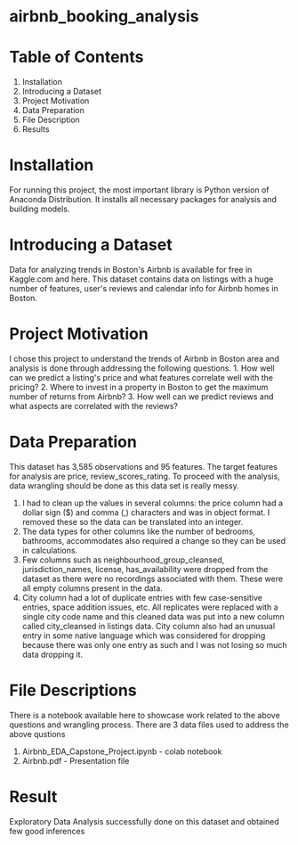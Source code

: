 # airbnb_booking_analysis

# Table of Contents
1. Installation
2. Introducing a Dataset
3. Project Motivation
4. Data Preparation
5. File Description
6. Results

# Installation
For running this project, the most important library is Python version of Anaconda Distribution. It installs all necessary packages for analysis and building models.

# Introducing a Dataset
Data for analyzing trends in Boston's Airbnb is available for free in Kaggle.com and here.
This dataset contains data on listings with a huge number of features, user's reviews and calendar info for Airbnb homes in Boston.

# Project Motivation
I chose this project to understand the trends of Airbnb in Boston area and analysis is done through addressing the following questions.
	1. How well can we predict a listing's price and what features correlate well with the pricing?
  2. Where to invest in a property in Boston to get the maximum number of returns from Airbnb?
	3. How well can we predict reviews and what aspects are correlated with the reviews?

# Data Preparation
This dataset has 3,585 observations and 95 features. The target features for analysis are price, review_scores_rating. To proceed with the analysis,
data wrangling should be done as this data set is really messy.
1. I had to clean up the values in several columns: the price column had a dollar sign ($) and comma (,) characters and was in object format. I removed these so
 	 the data can be translated into an integer.
2. The data types for other columns like the number of bedrooms, bathrooms, accommodates also required a change so they can be used in calculations.
3. Few columns such as neighbourhood_group_cleansed, jurisdiction_names, license, has_availability were dropped from the dataset as there were no recordings
   associated with them. These were all empty columns present in the data.
4. City column had a lot of duplicate entries with few case-sensitive entries, space addition issues, etc. All replicates were replaced with a single city code name and 
	 this cleaned data was put into a new column called city_cleansed in listings data. City column also had an unusual entry in some native language which was considered 
	 for dropping because there was only one entry as such and I was not losing so much data dropping it.
	 
# File Descriptions
There is a notebook available here to showcase work related to the above questions and wrangling process. There are 3 data files used to address the above qustions
1. Airbnb_EDA_Capstone_Project.ipynb - colab notebook
2. Airbnb.pdf - Presentation file 

# Result
Exploratory Data Analysis successfully done on this dataset and obtained few good inferences




